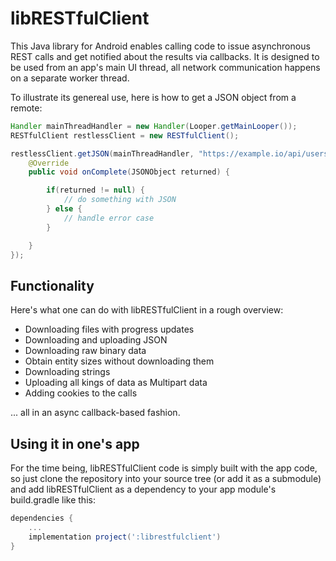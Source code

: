 # libRESTfulClient

This Java library for Android enables calling code to issue asynchronous REST
calls and get notified about the results via callbacks. It is designed to be
used from an app's main UI thread, all network communication happens on a
separate worker thread.

To illustrate its genereal use, here is how to get a JSON object from a remote:

```java
Handler mainThreadHandler = new Handler(Looper.getMainLooper());
RESTfulClient restlessClient = new RESTfulClient();

restlessClient.getJSON(mainThreadHandler, "https://example.io/api/users", new RESTfulInterface.OnGetJSONCompleteListener() {
    @Override
    public void onComplete(JSONObject returned) {

        if(returned != null) {
            // do something with JSON
        } else {
            // handle error case
        }

    }
});

```

## Functionality

Here's what one can do with libRESTfulClient in a rough overview:

* Downloading files with progress updates
* Downloading and uploading JSON
* Downloading raw binary data
* Obtain entity sizes without downloading them
* Downloading strings
* Uploading all kings of data as Multipart data
* Adding cookies to the calls
 
... all in an async callback-based fashion.

## Using it in one's app

For the time being, libRESTfulClient code is simply built with the app code,
so just clone the repository into your source tree (or add it as a submodule)
and add libRESTfulClient as a dependency to your app module's build.gradle like
this:

```gradle
dependencies {
    ...
    implementation project(':librestfulclient')
}

```



